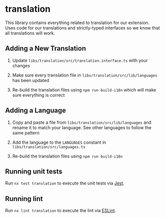 # translation

This library contains everything related to translation for our extension. Uses code for our translations and strictly-typed interfaces so we know that all translations will work.

## Adding a New Translation

1. Update `libs/translation/src/translation.interface.ts` with your changes

2. Make sure every translation file in `libs/translation/src/lib/languages` has been updated

3. Re-build the translation files using `npm run build-i18n` which will make sure everything is correct

## Adding a Language

1. Copy and paste a file from `libs/translation/src/lib/languages` and rename it to match your language. See other languages to follow the same pattern

2. Add the language to the `LANGUAGES` constant in `libs/translation/src/languages.ts`

3. Re-build the translation files using `npm run build-i18n`

## Running unit tests

Run `nx test translation` to execute the unit tests via [Jest](https://jestjs.io).

## Running lint

Run `nx lint translation` to execute the lint via [ESLint](https://eslint.org/).
